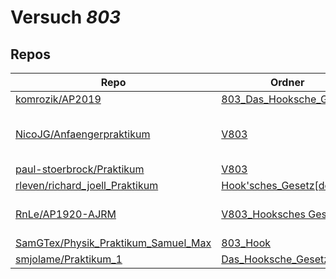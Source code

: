 # Versuch *803*

## Repos

|                                       Repo                                       |                                                        Ordner                                                        |                                                                                                                                                                                                                                                                                                           PDFs                                                                                                                                                                                                                                                                                                           |
|----------------------------------------------------------------------------------|----------------------------------------------------------------------------------------------------------------------|--------------------------------------------------------------------------------------------------------------------------------------------------------------------------------------------------------------------------------------------------------------------------------------------------------------------------------------------------------------------------------------------------------------------------------------------------------------------------------------------------------------------------------------------------------------------------------------------------------------------------|
|[komrozik/AP2019](../repo/komrozik/AP2019)                                        |[803_Das_Hooksche_Gesetz](https://github.com/komrozik/AP2019/tree/master/803_Das_Hooksche_Gesetz)                     |–                                                                                                                                                                                                                                                                                                                                                                                                                                                                                                                                                                                                                         |
|[NicoJG/Anfaengerpraktikum](../repo/NicoJG/Anfaengerpraktikum)                    |[V803](https://github.com/NicoJG/Anfaengerpraktikum/tree/master/V803)                                                 |[Abgabe.pdf](https://docs.google.com/viewer?url=https://raw.githubusercontent.com/NicoJG/Anfaengerpraktikum/master/V803/Abgabe.pdf)<br/>[main.pdf](https://docs.google.com/viewer?url=https://raw.githubusercontent.com/NicoWeio/awesome-ap-pdfs/main/NicoJG%E2%88%95Anfaengerpraktikum/803/main.pdf) \*<br/>[V803_ausgefuellt.pdf](https://docs.google.com/viewer?url=https://raw.githubusercontent.com/NicoJG/Anfaengerpraktikum/master/V803/V803_ausgefuellt.pdf)<br/>[V803_Feedback.pdf](https://docs.google.com/viewer?url=https://raw.githubusercontent.com/NicoJG/Anfaengerpraktikum/master/V803/V803_Feedback.pdf)|
|[paul-stoerbrock/Praktikum](../repo/paul-stoerbrock/Praktikum)                    |[V803](https://github.com/paul-stoerbrock/Praktikum/tree/master/V803)                                                 |[V803.pdf](https://docs.google.com/viewer?url=https://raw.githubusercontent.com/NicoWeio/awesome-ap-pdfs/main/paul-stoerbrock%E2%88%95Praktikum/803/V803.pdf) \*                                                                                                                                                                                                                                                                                                                                                                                                                                                          |
|[rleven/richard_joell_Praktikum](../repo/rleven/richard_joell_Praktikum)          |[Hook'sches_Gesetz[done]](https://github.com/rleven/richard_joell_Praktikum/tree/master/Hook%27sches_Gesetz%5Bdone%5D)|–                                                                                                                                                                                                                                                                                                                                                                                                                                                                                                                                                                                                                         |
|[RnLe/AP1920-AJRM](../repo/RnLe/AP1920-AJRM)                                      |[V803_Hooksches Gesetz](https://github.com/RnLe/AP1920-AJRM/tree/master/V803_Hooksches%20Gesetz)                      |[V803 Hook'sche Gesetz.pdf](https://docs.google.com/viewer?url=https://raw.githubusercontent.com/RnLe/AP1920-AJRM/master/V803_Hooksches%20Gesetz/V803%20Hook%27sche%20Gesetz.pdf)<br/>[V803_Bock_Lehner.pdf](https://docs.google.com/viewer?url=https://raw.githubusercontent.com/RnLe/AP1920-AJRM/master/V803_Hooksches%20Gesetz/V803_Bock_Lehner.pdf)                                                                                                                                                                                                                                                                   |
|[SamGTex/Physik_Praktikum_Samuel_Max](../repo/SamGTex/Physik_Praktikum_Samuel_Max)|[803_Hook](https://github.com/SamGTex/Physik_Praktikum_Samuel_Max/tree/master/803_Hook)                               |–                                                                                                                                                                                                                                                                                                                                                                                                                                                                                                                                                                                                                         |
|[smjolame/Praktikum_1](../repo/smjolame/Praktikum_1)                              |[Das_Hooksche_Gesetz_803](https://github.com/smjolame/Praktikum_1/tree/master/Das_Hooksche_Gesetz_803)                |[main.pdf](https://docs.google.com/viewer?url=https://raw.githubusercontent.com/NicoWeio/awesome-ap-pdfs/main/smjolame%E2%88%95Praktikum_1/803/main.pdf) \*                                                                                                                                                                                                                                                                                                                                                                                                                                                               |
